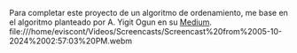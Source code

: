 Para completar este proyecto de un algoritmo de ordenamiento, me base en el algoritmo planteado por A. Yigit Ogun en su [Medium](https://medium.com/@ayogun/push-swap-c1f5d2d41e97).
file:///home/eviscont/Videos/Screencasts/Screencast%20from%2005-10-2024%2002:57:03%20PM.webm
